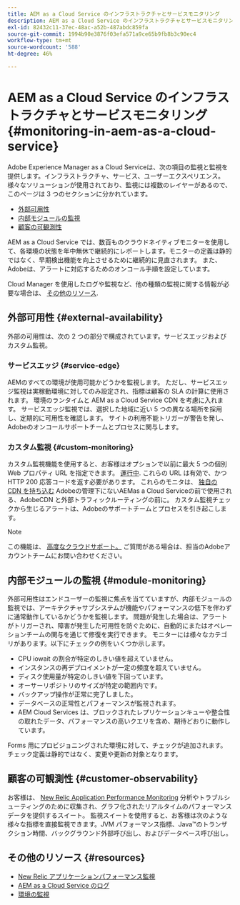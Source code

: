 ```yaml
---
title: AEM as a Cloud Service のインフラストラクチャとサービスモニタリング
description: AEM as a Cloud Service のインフラストラクチャとサービスモニタリング
exl-id: 82432c11-37ec-48ac-a52b-487abdc859fa
source-git-commit: 1994b90e3876f03efa571a9ce65b9fb8b3c90ec4
workflow-type: tm+mt
source-wordcount: '588'
ht-degree: 46%

---
```


# AEM as a Cloud Service のインフラストラクチャとサービスモニタリング {#monitoring-in-aem-as-a-cloud-service}

Adobe Experience Manager as a Cloud Serviceは、次の項目の監視と監視を提供します。インフラストラクチャ、サービス、ユーザーエクスペリエンス。 様々なソリューションが使用されており、監視には複数のレイヤーがあるので、このページは 3 つのセクションに分かれています。

* [外部可用性](#external-availability)
* [内部モジュールの監視](#module-monitoring)
* [顧客の可観測性](#customer-observability)

AEM as a Cloud Service では、数百ものクラウドネイティブモニターを使用して、各環境の状態を年中無休で継続的にレポートします。モニターの定義は静的ではなく、早期検出機能を向上させるために継続的に見直されます。 また、Adobeは、アラートに対応するためのオンコール手順を設定しています。

Cloud Manager を使用したログや監視など、他の種類の監視に関する情報が必要な場合は、 [その他のリソース](#resources).

## 外部可用性 {#external-availability}

外部の可用性は、次の 2 つの部分で構成されています。サービスエッジおよびカスタム監視。

### サービスエッジ {#service-edge}

AEMのすべての環境が使用可能かどうかを監視します。 ただし、サービスエッジ監視は実稼動環境に対してのみ設定され、指標は顧客の SLA の計算に使用されます。 環境のランタイムと AEM as a Cloud Service CDN を考慮に入れます。 サービスエッジ監視では、選択した地域に近い 5 つの異なる場所を採用し、定期的に可用性を確認します。 サイトの利用不能トリガーが警告を発し、Adobeのオンコールサポートチームとプロセスに関与します。

### カスタム監視 {#custom-monitoring}

カスタム監視機能を使用すると、お客様はオプションで以前に最大 5 つの個別 Web プロパティ URL を指定できます。 [運行中](/help/journey-migration/go-live.md). これらの URL は有効で、かつ HTTP 200 応答コードを返す必要があります。 これらのモニタは、 [独自の CDN を持ち込む](/help/implementing/dispatcher/cdn.md#point-to-point-CDN) Adobeの管理下にないAEMas a Cloud Serviceの前で使用される、AdobeCDN と外部トラフィックルーティングの前に。 カスタム監視チェックから生じるアラートは、Adobeのサポートチームとプロセスを引き起こします。

>[!NOTE]
>
> この機能は、 [高度なクラウドサポート。](https://experienceleague.adobe.com/docs/support-resources/data-sheets/overview.html#support-add-ons) ご質問がある場合は、担当のAdobeアカウントチームにお問い合わせください。

## 内部モジュールの監視 {#module-monitoring}

外部可用性はエンドユーザーの監視に焦点を当てていますが、内部モジュールの監視では、アーキテクチャサブシステムが機能やパフォーマンスの低下を伴わずに通常動作しているかどうかを監視します。 問題が発生した場合は、アラートがトリガーされ、障害が発生した可用性を防ぐために、自動的にまたはオペレーションチームの関与を通じて修復を実行できます。 モニターには様々なカテゴリがあります。以下にチェックの例をいくつか示します。

* CPU iowait の割合が特定のしきい値を超えていません。
* インスタンスの再デプロイメントが一定の頻度を超えていません。
* ディスク使用量が特定のしきい値を下回っています。
* オーサーリポジトリのサイズが特定の範囲内です。
* バックアップ操作が正常に完了しました。
* データベースの正常性とパフォーマンスが監視されます。
* AEM Cloud Services は、ブロックされたレプリケーションキューや整合性の取れたデータ、パフォーマンスの高いクエリを含め、期待どおりに動作しています。

Forms 用にプロビジョニングされた環境に対して、チェックが追加されます。 チェック定義は静的ではなく、変更や更新の対象となります。

## 顧客の可観測性 {#customer-observability}

お客様は、 [New Relic Application Performance Monitoring](https://experienceleague.adobe.com/docs/experience-manager-cloud-service/content/implementing/using-cloud-manager/user-access-new-relic.html?lang=ja) 分析やトラブルシューティングのために収集され、グラフ化されたリアルタイムのパフォーマンスデータを提供するスイート。 監視スイートを使用すると、お客様は次のような様々な指標を直接監視できます。JVM パフォーマンス指標、Java™のトランザクション時間、バックグラウンド外部呼び出し、およびデータベース呼び出し。

## その他のリソース {#resources}

* [New Relic アプリケーションパフォーマンス監視](https://experienceleague.adobe.com/docs/experience-manager-cloud-service/content/implementing/using-cloud-manager/user-access-new-relic.html?lang=ja)
* [AEM as a Cloud Service のログ](https://experienceleague.adobe.com/docs/experience-manager-cloud-service/content/implementing/developing/logging.html?lang=ja)
* [環境の監視](https://experienceleague.adobe.com/docs/experience-manager-cloud-manager/content/using/monitoring-environments.html?lang=ja)
